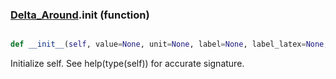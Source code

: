 ### [Delta_Around](Delta_Around.md).__init__ (function)


```py

def __init__(self, value=None, unit=None, label=None, label_latex=None, wrap_at=None)

```



Initialize self.  See help(type(self)) for accurate signature.

